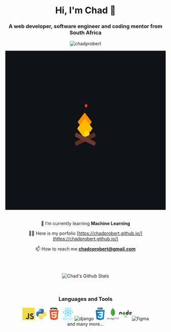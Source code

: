 <h1 align="center">Hi, I'm Chad 👋</h1>
<h3 align="center">A web developer, software engineer and coding mentor from South Africa</h3>
<p align="center"><img src="https://komarev.com/ghpvc/?username=chadprobert&label=Profile%20views&color=brightgreen&style=flat" alt="chadprobert" /></p>
<div align="center">
  
 <img src="/github6.gif" wdith="700" height="500"/>

<br/>
<br/>

🌱 I’m currently learning **Machine Learning**

👨‍💻 Here is my porfolio [https://chadprobert.github.io/](https://chadprobert.github.io/)

📫 How to reach me **chadcprobert@gmail.com**

<br/>
<br/>


![Chad's Github Stats](https://github-readme-stats.vercel.app/api?username=ChadProbert&bg_color=30,f85f11,f98e09&title_color=0D1117&text_color=0D1117&hide_border=true) 

<br/>

<h3 align="center">Languages and Tools</h3>
<p align="center">
<img src="https://raw.githubusercontent.com/devicons/devicon/master/icons/javascript/javascript-original.svg" alt="javascript" width="40" height="40"/><img src="https://raw.githubusercontent.com/devicons/devicon/master/icons/python/python-original.svg" alt="python" width="40" height="40"/><img src="https://raw.githubusercontent.com/devicons/devicon/master/icons/html5/html5-original-wordmark.svg" alt="html5" width="40" height="40"/>
<img src="https://raw.githubusercontent.com/devicons/devicon/master/icons/react/react-original-wordmark.svg" alt="react" width="40" height="40"/><img src="https://cdn.worldvectorlogo.com/logos/django.svg" alt="django" width="40" height="40"/><img src="https://raw.githubusercontent.com/devicons/devicon/master/icons/css3/css3-original-wordmark.svg" alt="css3" width="40" height="40"/><img src="https://raw.githubusercontent.com/devicons/devicon/master/icons/mongodb/mongodb-original-wordmark.svg" alt="mongodb" width="40" height="40"/><img src="https://raw.githubusercontent.com/devicons/devicon/master/icons/nodejs/nodejs-original-wordmark.svg" alt="nodejs" width="40" height="40"/><img src="https://www.vectorlogo.zone/logos/figma/figma-icon.svg" alt="figma" width="40" height="40"/> 
<br/>
and many more...
  
</p>

<!-- 
![Top Langs](https://github-readme-stats.vercel.app/api/top-langs/?username=ChadProbert&langs_count=3)![Chad's GitHub stats](https://github-readme-stats.vercel.app/api?username=ChadProbert&show_icons=true&theme=dark&) 
-->


<!-- ![Chad's Github Stats](https://github-readme-streak-stats.herokuapp.com?user=ChadProbert&theme=dark) -->

</div>
<!--
<h3 align="center">Connect with me:</h3>
<p align="center">
<a href="https://linkedin.com/in/chad probert" target="blank"><img align="center" src="https://raw.githubusercontent.com/rahuldkjain/github-profile-readme-generator/master/src/images/icons/Social/linked-in-alt.svg" alt="chad probert" height="30" width="40" /></a>
</p>
-->
